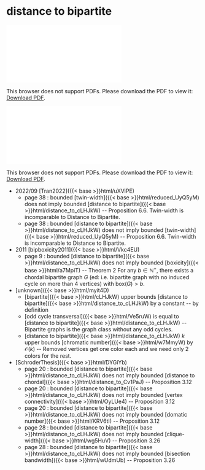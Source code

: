 # distance to bipartite




<object data="../local_distance_to_cLHJkW.pdf" type="application/pdf" width="100%" height="480px"><embed src="../local_distance_to_cLHJkW.pdf"><p>This browser does not support PDFs. Please download the PDF to view it: <a href="../local_distance_to_cLHJkW.pdf">Download PDF</a>.</p></embed></object>


<object data="../inclusions_distance_to_cLHJkW.pdf" type="application/pdf" width="100%" height="480px"><embed src="../inclusions_distance_to_cLHJkW.pdf"><p>This browser does not support PDFs. Please download the PDF to view it: <a href="../inclusions_distance_to_cLHJkW.pdf">Download PDF</a>.</p></embed></object>

* 2022/09 [Tran2022]({{< base >}}html/uXViPE)
    * page 38 : bounded [twin-width]({{< base >}}html/reduced_UyQ5yM) does not imply bounded [distance to bipartite]({{< base >}}html/distance_to_cLHJkW) -- Proposition 6.6. Twin-width is incomparable to Distance to Bipartite.
    * page 38 : bounded [distance to bipartite]({{< base >}}html/distance_to_cLHJkW) does not imply bounded [twin-width]({{< base >}}html/reduced_UyQ5yM) -- Proposition 6.6. Twin-width is incomparable to Distance to Bipartite.
* 2011 [bipboxicity2011]({{< base >}}html/Vkc4EU)
    * page 9 : bounded [distance to bipartite]({{< base >}}html/distance_to_cLHJkW) does not imply bounded [boxicity]({{< base >}}html/a7MpiT) -- Theorem 2 For any $b \in \mathbb N^+$, there exists a chordal bipartite graph $G$ (ed: i.e. bipartite graph with no induced cycle on more than 4 vertices) with $\mathrm{box}(G) > b$.
*  [unknown]({{< base >}}html/myit4D)
    * [bipartite]({{< base >}}html/cLHJkW) upper bounds [distance to bipartite]({{< base >}}html/distance_to_cLHJkW) by a constant -- by definition
    * [odd cycle transversal]({{< base >}}html/Ve5ruW) is equal to [distance to bipartite]({{< base >}}html/distance_to_cLHJkW) -- Bipartite graphs is the graph class without any odd cycles.
    * [distance to bipartite]({{< base >}}html/distance_to_cLHJkW) $k$ upper bounds [chromatic number]({{< base >}}html/w7MmyW) by $\mathcal O(k)$ -- Removed vertices get one color each and we need only $2$ colors for the rest.
*  [SchroderThesis]({{< base >}}html/DYGiYb)
    * page 20 : bounded [distance to bipartite]({{< base >}}html/distance_to_cLHJkW) does not imply bounded [distance to chordal]({{< base >}}html/distance_to_Cv1PaJ) -- Proposition 3.12
    * page 20 : bounded [distance to bipartite]({{< base >}}html/distance_to_cLHJkW) does not imply bounded [vertex connectivity]({{< base >}}html/OyLUe4) -- Proposition 3.12
    * page 20 : bounded [distance to bipartite]({{< base >}}html/distance_to_cLHJkW) does not imply bounded [domatic number]({{< base >}}html/KRV6tI) -- Proposition 3.12
    * page 28 : bounded [distance to bipartite]({{< base >}}html/distance_to_cLHJkW) does not imply bounded [clique-width]({{< base >}}html/wg5HuV) -- Proposition 3.26
    * page 28 : bounded [distance to bipartite]({{< base >}}html/distance_to_cLHJkW) does not imply bounded [bisection bandwidth]({{< base >}}html/wUdmUb) -- Proposition 3.26